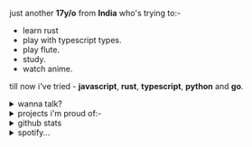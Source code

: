 just another **17y/o** from **India** who's trying to:-
- learn rust
- play with typescript types.
- play flute.
- study.
- watch anime.

till now i've tried - **javascript**, **rust**, **typescript**, **python** and **go**.

<details>
  <summary>wanna talk?</summary>

  - **Twitter** = [@piyushsthr](https://twitter.com/piyushsthr)
  - **Discord** = [`Piyush Suthar#4113`](https://discord.com/users/441955841260912650)
</details>

<details>

  <summary>projects i'm proud of:-</summary>

  - [windows 11 web](https://github.com/PiyushSuthar/Windows-11-Web)
  - [clpy](https://github.com/PiyushSuthar/clpy)
  - [toolzar](https://github.com/PiyushSuthar/toolzar)
</details>

<details>

  <summary>github stats</summary>
  
  [![Piyush's GitHub stats](https://github-readme-stats.vercel.app/api?username=piyushsuthar&show_icons=true&theme=radical)](https://github.com/anuraghazra/github-readme-stats)

</details>

<details>

  <summary>spotify...</summary>
  
<a href="https://spotify-github-profile.vercel.app/api/view?uid=31yffca2qvi2ym6ezjn7ynlxnr6u&redirect=true" target="_blank">
    <img src="https://spotify-github-profile.vercel.app/api/view?uid=31yffca2qvi2ym6ezjn7ynlxnr6u&cover_image=true&theme=novatorem"/>
  </a>
</details>
